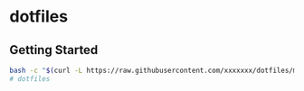 # dotfiles

## Getting Started
``` bash
bash -c "$(curl -L https://raw.githubusercontent.com/xxxxxxx/dotfiles/master/install.sh)"
# dotfiles
